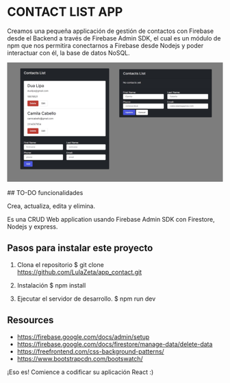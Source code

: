 # CONTACT LIST APP

Creamos una pequeña applicación de gestión de contactos con Firebase desde el Backend a través de Firebase Admin SDK, el cual es un módulo de npm que nos permitira conectarnos a Firebase desde Nodejs y poder interactuar con él, la base de datos NoSQL.

<p align="center">
  <img src="./contact.jpg" width=550 >
</p>
## TO-DO funcionalidades

Crea,
actualiza, 
edita
y elimina.

Es una CRUD Web application usando Firebase Admin SDK con Firestore, Nodejs y express.


## Pasos para instalar este proyecto
1. Clona el repositorio
$ git clone https://github.com/LulaZeta/app_contact.git

2. Instalación
$ npm install

3. Ejecutar el servidor de desarrollo.
$ npm run dev

## Resources
- https://firebase.google.com/docs/admin/setup
- https://firebase.google.com/docs/firestore/manage-data/delete-data
- https://freefrontend.com/css-background-patterns/
- https://www.bootstrapcdn.com/bootswatch/

¡Eso es! Comience a codificar su aplicación React :)
